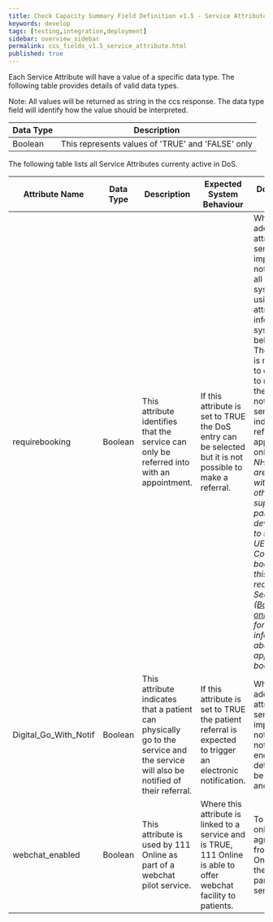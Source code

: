 ```yaml
---
title: Check Capacity Summary Field Definition v1.5 - Service Attribute Overview
keywords: develop
tags: [testing,integration,deployment]
sidebar: overview_sidebar
permalink: ccs_fields_v1.5_service_attribute.html
published: true
---
```


Each Service Attribute will have a value of a specific data type.  The following table provides details of valid data types.

Note: All values will be returned as string in the ccs response.  The data type field will identify how the value should be interpreted.

| **Data Type**    | **Description**    |
|------------------|--------------------|
|Boolean	  | This represents values of 'TRUE' and 'FALSE' only |


The following table lists all Service Attributes currenty active in DoS.

| **Attribute Name** | **Data Type** | **Description** | **Expected System Behaviour** | **DoS Profile Notes** |
|--------------------|---------------|-----------------|-------------------------------|-----------------------|
|requirebooking	| Boolean |This attribute identifies that the service can only be referred into with an appointment.|If this attribute is set to TRUE the DoS entry can be selected but it is not possible to make a referral. | When adding this attribute to a service it is important to note that not all 3rd party systems are using the attribute to inform system behaviour.  Therefore it is necessary to continue to maintain the referral notes on the service to indicate that referral is by appointment only. **_Note:_** _NHS Digital are working with the other suppliers as part of the development to support UEC Care Connect for booking and this will be a requirement.  See ([Booking only](https://developer.nhs.uk/apis/uec-appointments/dos_bookingonly.html)) page for more information about appointment booking._|
|Digital_Go_With_Notif	| Boolean |This attribute indicates that a patient can physically go to the service and the service will also be notified of their referral. |If this attribute is set to TRUE the patient referral is expected to trigger an electronic notification. | When adding this attribute to a service it is important to note that the notification endpoint details must be profiled and correct.|
|webchat_enabled | Boolean | This attribute is used by 111 Online as part of a webchat pilot service. | Where this attribute is linked to a service and is TRUE, 111 Online is able to offer webchat facility to patients. | To be used only with agreement from 111 Online and the participating service |



